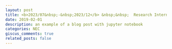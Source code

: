```yaml
---
layout: post
title: <b>2023/07&nbsp;-&nbsp;2023/12</b> &nbsp;&nbsp;  Research Intern,  <a href="https://www.nec-labs.com/">NEC Laboratories America</a>
date: 2019-02-01
description: an example of a blog post with jupyter notebook
categories: NEC
giscus_comments: true
related_posts: false
---
```



